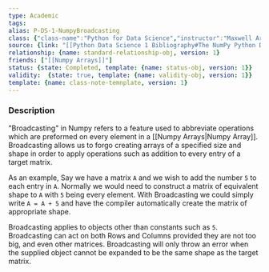 ```yaml
---
type: Academic
tags:
alias: P-DS-1-NumpyBroadcasting
class: {"class-name":"Python for Data Science","instructor":"Maxwell Armi","medium":"Online Course","start-date":"2023-04-01","online-platform":"FreeCodeCamp-Youtube","length":"12hr20min","class-alias":"P-DS-1","template":{"name":"class-online-course-obj","version":1}}
source: {link: "[[Python Data Science 1 Bibliography#The NumPy Python Data Science Library]]", alias: numpy-P-DS-1, template: {name: bib-source-obj , version: 1}}
relationship: {name: standard-relationship-obj, version: 1}
friends: ["[[Numpy Arrays]]"]
status: {state: Completed, template: {name: status-obj, version: 1}}
validity:  {state: true, template: {name: validity-obj, version: 1}}
template: {name: class-note-temnplate, version: 1}
---
```

### Description 

"Broadcasting" in Numpy refers to a feature used to abbreviate operations which are preformed on every element in a [[Numpy Arrays|Numpy Array]]. Broadcasting allows us to forgo creating arrays of a specified size and shape in order to apply operations such as addition to every entry of a target matrix. 

As an example, Say we have a matrix `A` and we wish to add the number `5` to each entry in `A`. Normally we would need to construct a matrix of equivalent shape to `A` with `5` being every element. With Broadcasting we could simply write `A = A + 5` and have the compiler automatically create the matrix of appropriate shape. 

Broadcasting applies to objects other than constants such as `5`. Broadcasting can act on both Rows and Columns provided they are not too big, and even other matrices. Broadcasting will only throw an error when the supplied object cannot be expanded to be the same shape as the target matrix.
